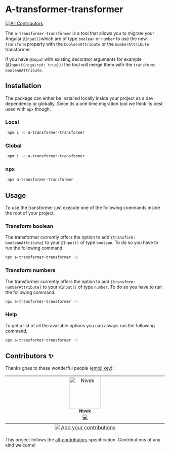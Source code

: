# A-transformer-transformer

<!-- ALL-CONTRIBUTORS-BADGE:START - Do not remove or modify this section -->

[![All Contributors](https://img.shields.io/badge/all_contributors-1-orange.svg?style=flat-square)](#contributors-)

<!-- ALL-CONTRIBUTORS-BADGE:END -->

The `a-transformer-transformer` is a tool that allows you to migrate your Angular `@Input()`which are of type
`boolean` or `number` to use the new `transform` property with the `booleanAttribute` or the `numberAttribute`
transformer.

If you have `@Input` with existing decorator arguments for example (`@Input({required: true})`) the tool will merge them
with the `transform: booleanAttribute`.

## Installation

The package can either be installed locally inside your project as a dev dependency or globally. Since its a one time
migration tool we think its best used with `npx` though.

### Local

```bash
 npm i -D a-transformer-transformer
```

### Global

```bash
 npm i -g a-transformer-transformer
```

### npx

```bash
 npx a-transformer-transformer
```

## Usage

To use the transformer just execute one of the following commands inside the root of your project.

### Transform boolean

The transformer currently offers the option to add `{transform: booleanAttribute}` to your `@Input()` of type `boolean`. To do so you have to run the following command.

```bash
npx a-transformer-transformer -b
```

### Transform numbers

The transformer currently offers the option to add `{transform: numberAttribute}` to your `@Input()` of type `number`. To do so you have to run the following command.

```bash
npx a-transformer-transformer -n
```

### Help

To get a list of all the available options you can always run the following command.

```bash
npx a-transformer-transformer -h
```

## Contributors ✨

Thanks goes to these wonderful people ([emoji key](https://allcontributors.org/docs/en/emoji-key)):

<!-- ALL-CONTRIBUTORS-LIST:START - Do not remove or modify this section -->
<!-- prettier-ignore-start -->
<!-- markdownlint-disable -->
<table>
  <tbody>
    <tr>
      <td align="center" valign="top" width="14.28%"><a href="https://medium.com/@kevinkreuzer"><img src="https://avatars.githubusercontent.com/u/5468954?v=4?s=100" width="100px;" alt="Nivek"/><br /><sub><b>Nivek</b></sub></a><br /><a href="https://github.com/kreuzerk/a-transform-transformer/commits?author=kreuzerk" title="Code">💻</a></td>
    </tr>
  </tbody>
  <tfoot>
    <tr>
      <td align="center" size="13px" colspan="7">
        <img src="https://raw.githubusercontent.com/all-contributors/all-contributors-cli/1b8533af435da9854653492b1327a23a4dbd0a10/assets/logo-small.svg">
          <a href="https://all-contributors.js.org/docs/en/bot/usage">Add your contributions</a>
        </img>
      </td>
    </tr>
  </tfoot>
</table>

<!-- markdownlint-restore -->
<!-- prettier-ignore-end -->

<!-- ALL-CONTRIBUTORS-LIST:END -->

This project follows the [all-contributors](https://github.com/all-contributors/all-contributors) specification.
Contributions of any kind welcome!
